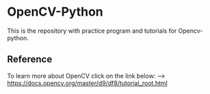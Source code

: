 # OpenCV-Python
This is the repository with practice program and tutorials for Opencv-python.

## Reference
To learn more about OpenCV click on the link below:
--> https://docs.opencv.org/master/d9/df8/tutorial_root.html
